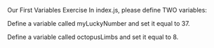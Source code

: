Our First Variables Exercise
In index.js, please define TWO variables:

Define a variable called myLuckyNumber and set it equal to 37.

Define a variable called octopusLimbs and set it equal to 8.

